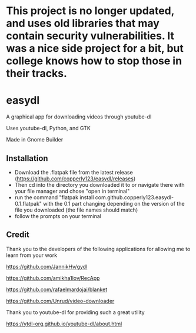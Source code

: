# This project is no longer updated, and uses old libraries that may contain security vulnerabilities. It was a nice side project for a bit, but college knows how to stop those in their tracks.

# easydl
A graphical app for downloading videos through youtube-dl

Uses youtube-dl, Python, and GTK

Made in Gnome Builder

## Installation

- Download the .flatpak file from the latest release (https://github.com/copperly123/easydl/releases)
- Then cd into the directory you downloaded it to or navigate there with your file manager and chose "open in terminal"
- run the command "flatpak install com.github.copperly123.easydl-0.1.flatpak" with the 0.1 part changing depending on the version of the file you downloaded (the file names should match)
- follow the prompts on your terminal

## Credit

Thank you to the developers of the following applications for allowing me to learn from your work

https://github.com/JannikHv/gydl

https://github.com/amikha1lov/RecApp

https://github.com/rafaelmardojai/blanket

https://github.com/Unrud/video-downloader

Thank you to youtube-dl for providing such a great utility

https://ytdl-org.github.io/youtube-dl/about.html
